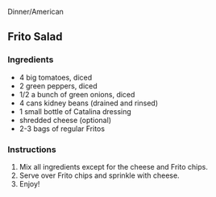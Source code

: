 Dinner/American

## Frito Salad

### Ingredients

- 4 big tomatoes, diced
- 2 green peppers, diced
- 1/2 a bunch of green onions, diced
- 4 cans kidney beans (drained and rinsed)
- 1 small bottle of Catalina dressing
- shredded cheese (optional)  
- 2-3 bags of regular Fritos

### Instructions

1. Mix all ingredients except for the cheese and Frito chips.
2. Serve over Frito chips and sprinkle with cheese. 
3. Enjoy!

 


 